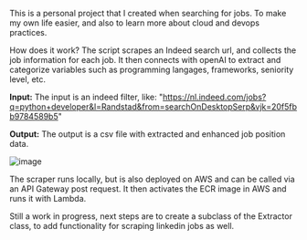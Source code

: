This is a personal project that I created when searching for jobs. To make my own life easier, and also to learn more about cloud and devops practices.

How does it work?
The script scrapes an Indeed search url, and collects the job information for each job. It then connects with openAI to extract and categorize variables such as programming langages, frameworks, seniority level, etc.

**Input:**
The input is an indeed filter, like: "https://nl.indeed.com/jobs?q=python+developer&l=Randstad&from=searchOnDesktopSerp&vjk=20f5fbb9784589b5"

**Output:**
The output is a csv file with extracted and enhanced job position data.

![image](https://github.com/user-attachments/assets/bab1f00a-3e9e-4cf4-9f93-7438ace584dd)

The scraper runs locally, but is also deployed on AWS and can be called via an API Gateway post request. It then activates the ECR image in AWS and runs it with Lambda.

Still a work in progress, next steps are to create a subclass of the Extractor class, to add functionality for scraping linkedin jobs as well.

